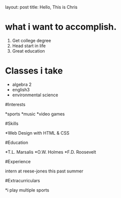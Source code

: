 layout: post
title: Hello, This is Chris

# what i want to accomplish.

1. Get college degree
2. Head start in life
3. Great education

# Classes i take

* algebra 2
* english3
* environmental science

#Interests

*sports
*music
*video games

#Skills

*Web Design with HTML & CSS

#Education

*T.L. Marsalis
*O.W. Holmes
*F.D. Roosevelt

#Experience

intern at reese-jones this past summer

#Extracurriculars

*i play multiple sports
